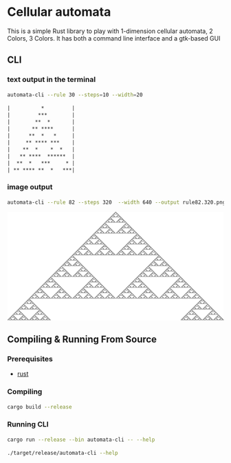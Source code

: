 # Cellular automata
This is a simple Rust library to play with 1-dimension cellular automata, 2 Colors, 3 Colors.
It has both a command line interface and a gtk-based GUI

## CLI
### text output in the terminal
```sh
automata-cli --rule 30 --steps=10 --width=20
```
```
|          *         |
|         ***        |
|        **  *       |
|       ** ****      |
|      **  *   *     |
|     ** **** ***    |
|    **  *    *  *   |
|   ** ****  ******  |
|  **  *   ***     * |
| ** **** **  *   ***|
```

### image output
```sh
automata-cli --rule 82 --steps 320  --width 640 --output rule82.320.png
```
![alt text](https://github.com/Bobox214/rs-cellular-automata/blob/master/outputs/rule82.320.png "Rule 82 320 steps")

## Compiling & Running From Source
### Prerequisites

* [rust](https://www.rust-lang.org)

### Compiling

```sh
cargo build --release
```

### Running CLI

```sh
cargo run --release --bin automata-cli -- --help
```

```sh
./target/release/automata-cli --help



